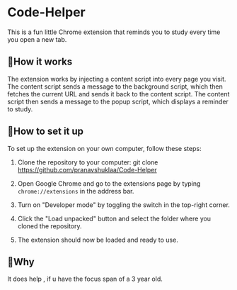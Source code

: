 # Code-Helper
This is a fun little Chrome extension that reminds you to study every time you open a new tab.

## 📝How it works

The extension works by injecting a content script into every page you visit. The content script sends a message to the background script, which then fetches the current URL and sends it back to the content script. The content script then sends a message to the popup script, which displays a reminder to study.

## 👨‍How to set it up

To set up the extension on your own computer, follow these steps:

1. Clone the repository to your computer:
git clone https://github.com/pranavshuklaa/Code-Helper

2. Open Google Chrome and go to the extensions page by typing `chrome://extensions` in the address bar.

3. Turn on "Developer mode" by toggling the switch in the top-right corner.

4. Click the "Load unpacked" button and select the folder where you cloned the repository.

5. The extension should now be loaded and ready to use.

## 🤡Why

It does help , if u have the focus span of a 3 year old.
